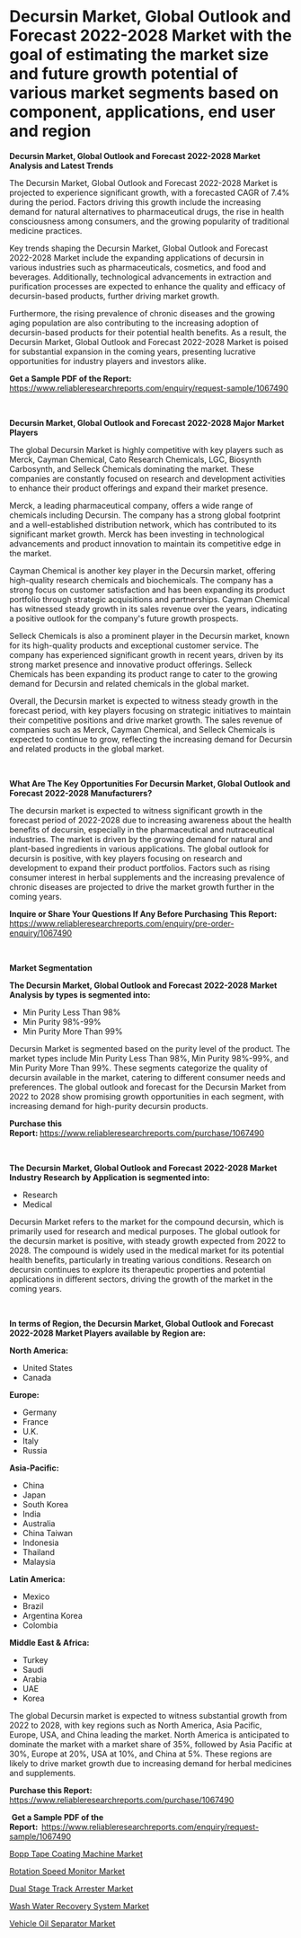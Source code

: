 <p><h1>Decursin Market, Global Outlook and Forecast 2022-2028 Market with the goal of estimating the market size and future growth potential of various market segments based on component, applications, end user and region</h1></p><p><strong>Decursin Market, Global Outlook and Forecast 2022-2028 Market Analysis and Latest Trends</strong></p>
<p><p>The Decursin Market, Global Outlook and Forecast 2022-2028 Market is projected to experience significant growth, with a forecasted CAGR of 7.4% during the period. Factors driving this growth include the increasing demand for natural alternatives to pharmaceutical drugs, the rise in health consciousness among consumers, and the growing popularity of traditional medicine practices. </p><p>Key trends shaping the Decursin Market, Global Outlook and Forecast 2022-2028 Market include the expanding applications of decursin in various industries such as pharmaceuticals, cosmetics, and food and beverages. Additionally, technological advancements in extraction and purification processes are expected to enhance the quality and efficacy of decursin-based products, further driving market growth.</p><p>Furthermore, the rising prevalence of chronic diseases and the growing aging population are also contributing to the increasing adoption of decursin-based products for their potential health benefits. As a result, the Decursin Market, Global Outlook and Forecast 2022-2028 Market is poised for substantial expansion in the coming years, presenting lucrative opportunities for industry players and investors alike.</p></p>
<p><strong>Get a Sample PDF of the Report:&nbsp;</strong> <a href="https://www.reliableresearchreports.com/enquiry/request-sample/1067490">https://www.reliableresearchreports.com/enquiry/request-sample/1067490</a></p>
<p>&nbsp;</p>
<p><strong>Decursin Market, Global Outlook and Forecast 2022-2028 Major Market Players</strong></p>
<p><p>The global Decursin Market is highly competitive with key players such as Merck, Cayman Chemical, Cato Research Chemicals, LGC, Biosynth Carbosynth, and Selleck Chemicals dominating the market. These companies are constantly focused on research and development activities to enhance their product offerings and expand their market presence.</p><p>Merck, a leading pharmaceutical company, offers a wide range of chemicals including Decursin. The company has a strong global footprint and a well-established distribution network, which has contributed to its significant market growth. Merck has been investing in technological advancements and product innovation to maintain its competitive edge in the market.</p><p>Cayman Chemical is another key player in the Decursin market, offering high-quality research chemicals and biochemicals. The company has a strong focus on customer satisfaction and has been expanding its product portfolio through strategic acquisitions and partnerships. Cayman Chemical has witnessed steady growth in its sales revenue over the years, indicating a positive outlook for the company's future growth prospects.</p><p>Selleck Chemicals is also a prominent player in the Decursin market, known for its high-quality products and exceptional customer service. The company has experienced significant growth in recent years, driven by its strong market presence and innovative product offerings. Selleck Chemicals has been expanding its product range to cater to the growing demand for Decursin and related chemicals in the global market.</p><p>Overall, the Decursin market is expected to witness steady growth in the forecast period, with key players focusing on strategic initiatives to maintain their competitive positions and drive market growth. The sales revenue of companies such as Merck, Cayman Chemical, and Selleck Chemicals is expected to continue to grow, reflecting the increasing demand for Decursin and related products in the global market.</p></p>
<p>&nbsp;</p>
<p><strong>What Are The Key Opportunities For Decursin Market, Global Outlook and Forecast 2022-2028 Manufacturers?</strong></p>
<p><p>The decursin market is expected to witness significant growth in the forecast period of 2022-2028 due to increasing awareness about the health benefits of decursin, especially in the pharmaceutical and nutraceutical industries. The market is driven by the growing demand for natural and plant-based ingredients in various applications. The global outlook for decursin is positive, with key players focusing on research and development to expand their product portfolios. Factors such as rising consumer interest in herbal supplements and the increasing prevalence of chronic diseases are projected to drive the market growth further in the coming years.</p></p>
<p><strong>Inquire or Share Your Questions If Any Before Purchasing This Report:</strong> <a href="https://www.reliableresearchreports.com/enquiry/pre-order-enquiry/1067490">https://www.reliableresearchreports.com/enquiry/pre-order-enquiry/1067490</a></p>
<p>&nbsp;</p>
<p><strong>Market Segmentation</strong></p>
<p><strong>The Decursin Market, Global Outlook and Forecast 2022-2028 Market Analysis by types is segmented into:</strong></p>
<p><ul><li>Min Purity Less Than 98%</li><li>Min Purity 98%-99%</li><li>Min Purity More Than 99%</li></ul></p>
<p><p>Decursin Market is segmented based on the purity level of the product. The market types include Min Purity Less Than 98%, Min Purity 98%-99%, and Min Purity More Than 99%. These segments categorize the quality of decursin available in the market, catering to different consumer needs and preferences. The global outlook and forecast for the Decursin Market from 2022 to 2028 show promising growth opportunities in each segment, with increasing demand for high-purity decursin products.</p></p>
<p><strong>Purchase this Report:&nbsp;</strong><a href="https://www.reliableresearchreports.com/purchase/1067490">https://www.reliableresearchreports.com/purchase/1067490</a></p>
<p>&nbsp;</p>
<p><strong>The Decursin Market, Global Outlook and Forecast 2022-2028 Market Industry Research by Application is segmented into:</strong></p>
<p><ul><li>Research</li><li>Medical</li></ul></p>
<p><p>Decursin Market refers to the market for the compound decursin, which is primarily used for research and medical purposes. The global outlook for the decursin market is positive, with steady growth expected from 2022 to 2028. The compound is widely used in the medical market for its potential health benefits, particularly in treating various conditions. Research on decursin continues to explore its therapeutic properties and potential applications in different sectors, driving the growth of the market in the coming years.</p></p>
<p>&nbsp;</p>
<p><strong>In terms of Region, the Decursin Market, Global Outlook and Forecast 2022-2028 Market Players available by Region are:</strong></p>
<p>
    <p> <strong> North America: </strong>
        <ul>
            <li>United States</li>
            <li>Canada</li>
        </ul>
        </p> 
    <p> <strong> Europe: </strong>
        <ul>
            <li>Germany</li>
            <li>France</li>
            <li>U.K.</li>
            <li>Italy</li>
            <li>Russia</li>
        </ul>
        </p> 
    <p> <strong> Asia-Pacific: </strong>
        <ul>
            <li>China</li>
            <li>Japan</li>
            <li>South Korea</li>
            <li>India</li>
            <li>Australia</li>
            <li>China Taiwan</li>
            <li>Indonesia</li>
            <li>Thailand</li>
            <li>Malaysia</li>
        </ul>
        </p> 
    <p> <strong> Latin America: </strong>
        <ul>
            <li>Mexico</li>
            <li>Brazil</li>
            <li>Argentina Korea</li>
            <li>Colombia</li>
        </ul>
        </p> 
    <p> <strong> Middle East & Africa: </strong>
        <ul>
            <li>Turkey</li>
            <li>Saudi</li>
            <li>Arabia</li>
            <li>UAE</li>
            <li>Korea</li>
        </ul>
    </p>
    </p>
<p><p>The global Decursin market is expected to witness substantial growth from 2022 to 2028, with key regions such as North America, Asia Pacific, Europe, USA, and China leading the market. North America is anticipated to dominate the market with a market share of 35%, followed by Asia Pacific at 30%, Europe at 20%, USA at 10%, and China at 5%. These regions are likely to drive market growth due to increasing demand for herbal medicines and supplements.</p></p>
<p><strong>Purchase this Report: </strong><a href="https://www.reliableresearchreports.com/purchase/1067490">https://www.reliableresearchreports.com/purchase/1067490</a></p>
<p>&nbsp;<strong>Get a Sample PDF of the Report:&nbsp;&nbsp;</strong><a href="https://www.reliableresearchreports.com/enquiry/request-sample/1067490">https://www.reliableresearchreports.com/enquiry/request-sample/1067490</a></p>
<p><strong></strong></p>
<p><p><a href="https://medium.com/@boydsmitham726/bopp-tape-coating-machine-market-research-report-its-history-and-forecast-2024-to-2031-1ab43d3fa707">Bopp Tape Coating Machine Market</a></p><p><a href="https://medium.com/@boydsmitham726/rotation-speed-monitor-market-analysis-and-sze-forecasted-for-period-from-2024-to-2031-378d1b88ef9f">Rotation Speed Monitor Market</a></p><p><a href="https://issuu.com/reportprime-2/docs/dual-stage-track-arrester-market-size-2030.pptx">Dual Stage Track Arrester Market</a></p><p><a href="https://medium.com/@vallieemard78/wash-water-recovery-system-market-furnishes-information-on-market-share-market-trends-and-market-4530c4218b61">Wash Water Recovery System Market</a></p><p><a href="https://issuu.com/reportprime-2/docs/vehicle-oil-separator-market-size-2030.pptx">Vehicle Oil Separator Market</a></p></p>